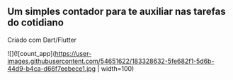## Um simples contador para te auxiliar nas tarefas do cotidiano 

Criado com Dart/Flutter

![](![count_app](https://user-images.githubusercontent.com/54651622/183328632-5fe682f1-5d6b-44d9-b4ca-d66f7eebece1.jpg | width=100)
